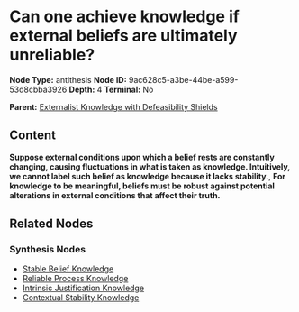 # Can one achieve knowledge if external beliefs are ultimately unreliable?

**Node Type:** antithesis
**Node ID:** 9ac628c5-a3be-44be-a599-53d8cbba3926
**Depth:** 4
**Terminal:** No

**Parent:** [Externalist Knowledge with Defeasibility Shields](externalist-knowledge-with-defeasibility-shields-synthesis-b0c6cb69-6364-4e82-8756-43a3706c17aa.md)

## Content

**Suppose external conditions upon which a belief rests are constantly changing, causing fluctuations in what is taken as knowledge. Intuitively, we cannot label such belief as knowledge because it lacks stability.**, **For knowledge to be meaningful, beliefs must be robust against potential alterations in external conditions that affect their truth.**

## Related Nodes

### Synthesis Nodes

- [Stable Belief Knowledge](stable-belief-knowledge-synthesis-e32d2100-8a1a-4bea-b77d-15d5794126cb.md)
- [Reliable Process Knowledge](reliable-process-knowledge-synthesis-8b358dc4-900d-4219-8179-4aed94dd4b85.md)
- [Intrinsic Justification Knowledge](intrinsic-justification-knowledge-synthesis-7beb5005-bb9b-4df8-953b-d46ee94f5fd7.md)
- [Contextual Stability Knowledge](contextual-stability-knowledge-synthesis-e0f6bc4f-77b2-43d9-9d4d-63cdd446cabf.md)
